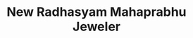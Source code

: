 ---
title: "New Radhasyam Mahaprabhu Jeweler"
url: /haldia/new-radhasyam-mahaprabhu-jeweler/
shop: Schmuck
---